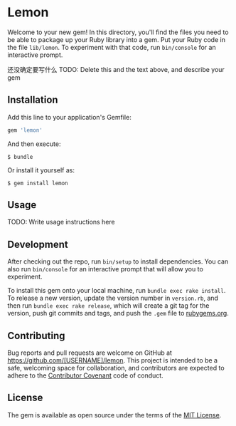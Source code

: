 # Lemon

Welcome to your new gem! In this directory, you'll find the files you need to be able to package up your Ruby library into a gem. Put your Ruby code in the file `lib/lemon`. To experiment with that code, run `bin/console` for an interactive prompt.


还没确定要写什么
TODO: Delete this and the text above, and describe your gem

## Installation

Add this line to your application's Gemfile:

```ruby
gem 'lemon'
```

And then execute:

    $ bundle

Or install it yourself as:

    $ gem install lemon

## Usage

TODO: Write usage instructions here

## Development

After checking out the repo, run `bin/setup` to install dependencies. You can also run `bin/console` for an interactive prompt that will allow you to experiment.

To install this gem onto your local machine, run `bundle exec rake install`. To release a new version, update the version number in `version.rb`, and then run `bundle exec rake release`, which will create a git tag for the version, push git commits and tags, and push the `.gem` file to [rubygems.org](https://rubygems.org).

## Contributing

Bug reports and pull requests are welcome on GitHub at https://github.com/[USERNAME]/lemon. This project is intended to be a safe, welcoming space for collaboration, and contributors are expected to adhere to the [Contributor Covenant](contributor-covenant.org) code of conduct.


## License

The gem is available as open source under the terms of the [MIT License](http://opensource.org/licenses/MIT).

